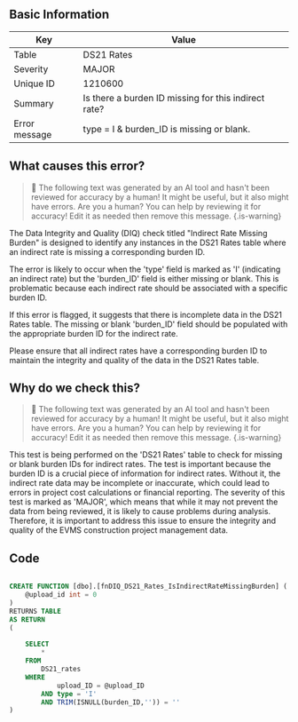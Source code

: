## Basic Information
| Key         | Value          |
|-------------|----------------|
| Table       | DS21 Rates |
| Severity    | MAJOR |
| Unique ID   | 1210600   |
| Summary     | Is there a burden ID missing for this indirect rate? |
| Error message | type = I & burden_ID is missing or blank. |

## What causes this error?

> :robot: The following text was generated by an AI tool and hasn't been reviewed for accuracy by a human! It might be useful, but it also might have errors. Are you a human? You can help by reviewing it for accuracy! Edit it as needed then remove this message.
{.is-warning}

The Data Integrity and Quality (DIQ) check titled "Indirect Rate Missing Burden" is designed to identify any instances in the DS21 Rates table where an indirect rate is missing a corresponding burden ID. 

The error is likely to occur when the 'type' field is marked as 'I' (indicating an indirect rate) but the 'burden_ID' field is either missing or blank. This is problematic because each indirect rate should be associated with a specific burden ID. 

If this error is flagged, it suggests that there is incomplete data in the DS21 Rates table. The missing or blank 'burden_ID' field should be populated with the appropriate burden ID for the indirect rate. 

Please ensure that all indirect rates have a corresponding burden ID to maintain the integrity and quality of the data in the DS21 Rates table.
## Why do we check this?

> :robot: The following text was generated by an AI tool and hasn't been reviewed for accuracy by a human! It might be useful, but it also might have errors. Are you a human? You can help by reviewing it for accuracy! Edit it as needed then remove this message.
{.is-warning}

This test is being performed on the 'DS21 Rates' table to check for missing or blank burden IDs for indirect rates. The test is important because the burden ID is a crucial piece of information for indirect rates. Without it, the indirect rate data may be incomplete or inaccurate, which could lead to errors in project cost calculations or financial reporting. The severity of this test is marked as 'MAJOR', which means that while it may not prevent the data from being reviewed, it is likely to cause problems during analysis. Therefore, it is important to address this issue to ensure the integrity and quality of the EVMS construction project management data.
## Code

```sql

CREATE FUNCTION [dbo].[fnDIQ_DS21_Rates_IsIndirectRateMissingBurden] (
	@upload_id int = 0
)
RETURNS TABLE
AS RETURN
(
	
	SELECT 
		*
	FROM 
		DS21_rates
	WHERE 
			upload_ID = @upload_ID
		AND type = 'I'
		AND TRIM(ISNULL(burden_ID,'')) = ''
)
```
